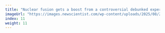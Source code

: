 ```yaml
---
title: "Nuclear fusion gets a boost from a controversial debunked experiment"
imageUrl: "https://images.newscientist.com/wp-content/uploads/2025/08/20123451/SEI_2626376081.jpg?width=788"
index: 11
weight: 11
---
```

